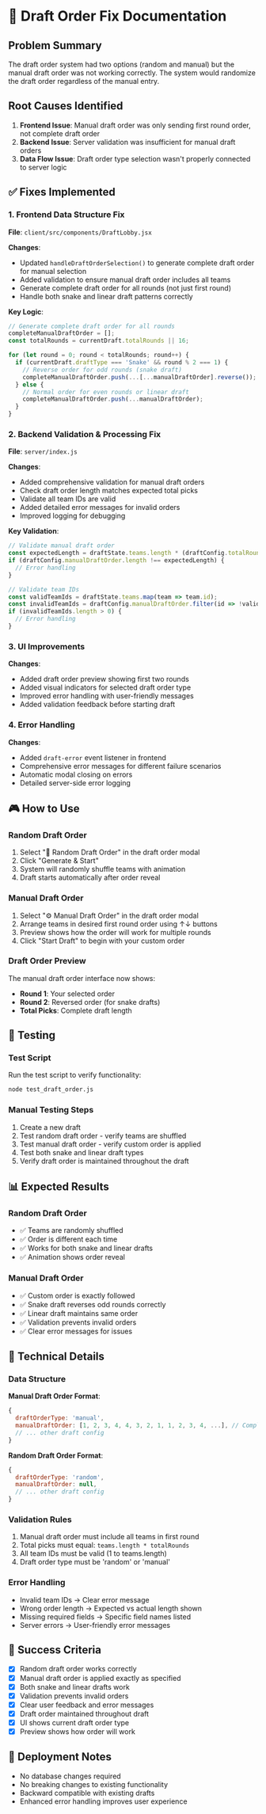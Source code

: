# 🎯 Draft Order Fix Documentation

## Problem Summary
The draft order system had two options (random and manual) but the manual draft order was not working correctly. The system would randomize the draft order regardless of the manual entry.

## Root Causes Identified
1. **Frontend Issue**: Manual draft order was only sending first round order, not complete draft order
2. **Backend Issue**: Server validation was insufficient for manual draft orders
3. **Data Flow Issue**: Draft order type selection wasn't properly connected to server logic

## ✅ Fixes Implemented

### 1. Frontend Data Structure Fix
**File**: `client/src/components/DraftLobby.jsx`

**Changes**:
- Updated `handleDraftOrderSelection()` to generate complete draft order for manual selection
- Added validation to ensure manual draft order includes all teams
- Generate complete draft order for all rounds (not just first round)
- Handle both snake and linear draft patterns correctly

**Key Logic**:
```javascript
// Generate complete draft order for all rounds
completeManualDraftOrder = [];
const totalRounds = currentDraft.totalRounds || 16;

for (let round = 0; round < totalRounds; round++) {
  if (currentDraft.draftType === 'Snake' && round % 2 === 1) {
    // Reverse order for odd rounds (snake draft)
    completeManualDraftOrder.push(...[...manualDraftOrder].reverse());
  } else {
    // Normal order for even rounds or linear draft
    completeManualDraftOrder.push(...manualDraftOrder);
  }
}
```

### 2. Backend Validation & Processing Fix
**File**: `server/index.js`

**Changes**:
- Added comprehensive validation for manual draft orders
- Check draft order length matches expected total picks
- Validate all team IDs are valid
- Added detailed error messages for invalid orders
- Improved logging for debugging

**Key Validation**:
```javascript
// Validate manual draft order
const expectedLength = draftState.teams.length * (draftConfig.totalRounds || 16);
if (draftConfig.manualDraftOrder.length !== expectedLength) {
  // Error handling
}

// Validate team IDs
const validTeamIds = draftState.teams.map(team => team.id);
const invalidTeamIds = draftConfig.manualDraftOrder.filter(id => !validTeamIds.includes(id));
if (invalidTeamIds.length > 0) {
  // Error handling
}
```

### 3. UI Improvements
**Changes**:
- Added draft order preview showing first two rounds
- Added visual indicators for selected draft order type
- Improved error handling with user-friendly messages
- Added validation feedback before starting draft

### 4. Error Handling
**Changes**:
- Added `draft-error` event listener in frontend
- Comprehensive error messages for different failure scenarios
- Automatic modal closing on errors
- Detailed server-side error logging

## 🎮 How to Use

### Random Draft Order
1. Select "🎲 Random Draft Order" in the draft order modal
2. Click "Generate & Start"
3. System will randomly shuffle teams with animation
4. Draft starts automatically after order reveal

### Manual Draft Order
1. Select "⚙️ Manual Draft Order" in the draft order modal
2. Arrange teams in desired first round order using ↑↓ buttons
3. Preview shows how the order will work for multiple rounds
4. Click "Start Draft" to begin with your custom order

### Draft Order Preview
The manual draft order interface now shows:
- **Round 1**: Your selected order
- **Round 2**: Reversed order (for snake drafts)
- **Total Picks**: Complete draft length

## 🧪 Testing

### Test Script
Run the test script to verify functionality:
```bash
node test_draft_order.js
```

### Manual Testing Steps
1. Create a new draft
2. Test random draft order - verify teams are shuffled
3. Test manual draft order - verify custom order is applied
4. Test both snake and linear draft types
5. Verify draft order is maintained throughout the draft

## 📊 Expected Results

### Random Draft Order
- ✅ Teams are randomly shuffled
- ✅ Order is different each time
- ✅ Works for both snake and linear drafts
- ✅ Animation shows order reveal

### Manual Draft Order
- ✅ Custom order is exactly followed
- ✅ Snake draft reverses odd rounds correctly
- ✅ Linear draft maintains same order
- ✅ Validation prevents invalid orders
- ✅ Clear error messages for issues

## 🔧 Technical Details

### Data Structure
**Manual Draft Order Format**:
```javascript
{
  draftOrderType: 'manual',
  manualDraftOrder: [1, 2, 3, 4, 4, 3, 2, 1, 1, 2, 3, 4, ...], // Complete order for all rounds
  // ... other draft config
}
```

**Random Draft Order Format**:
```javascript
{
  draftOrderType: 'random',
  manualDraftOrder: null,
  // ... other draft config
}
```

### Validation Rules
1. Manual draft order must include all teams in first round
2. Total picks must equal: `teams.length * totalRounds`
3. All team IDs must be valid (1 to teams.length)
4. Draft order type must be 'random' or 'manual'

### Error Handling
- Invalid team IDs → Clear error message
- Wrong order length → Expected vs actual length shown
- Missing required fields → Specific field names listed
- Server errors → User-friendly error messages

## 🎉 Success Criteria
- [x] Random draft order works correctly
- [x] Manual draft order is applied exactly as specified
- [x] Both snake and linear drafts work
- [x] Validation prevents invalid orders
- [x] Clear user feedback and error messages
- [x] Draft order maintained throughout draft
- [x] UI shows current draft order type
- [x] Preview shows how order will work

## 🚀 Deployment Notes
- No database changes required
- No breaking changes to existing functionality
- Backward compatible with existing drafts
- Enhanced error handling improves user experience
